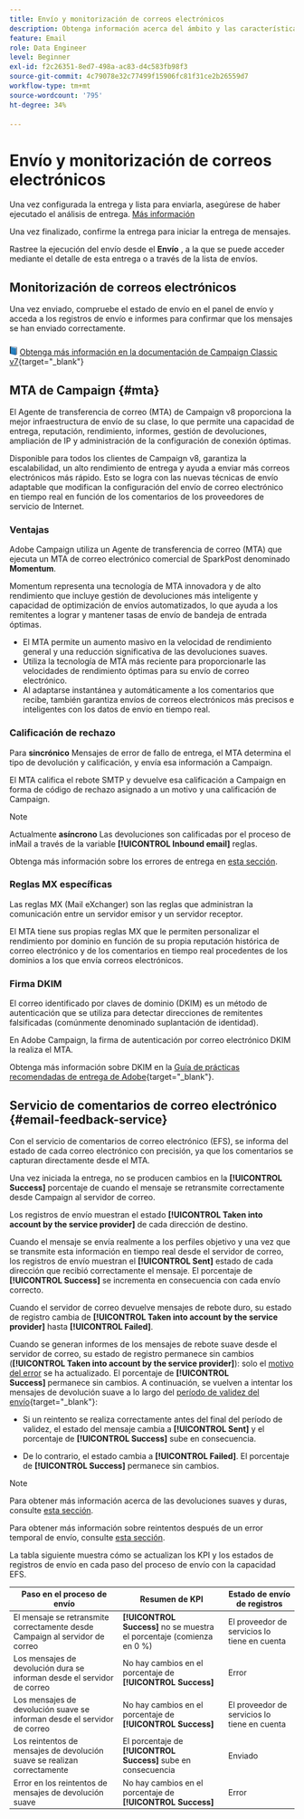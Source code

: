 ```yaml
---
title: Envío y monitorización de correos electrónicos
description: Obtenga información acerca del ámbito y las características específicas del envío de correos electrónicos con Adobe Campaign
feature: Email
role: Data Engineer
level: Beginner
exl-id: f2c26351-8ed7-498a-ac83-d4c583fb98f3
source-git-commit: 4c79078e32c77499f15906fc81f31ce2b26559d7
workflow-type: tm+mt
source-wordcount: '795'
ht-degree: 34%

---
```



# Envío y monitorización de correos electrónicos

Una vez configurada la entrega y lista para enviarla, asegúrese de haber ejecutado el análisis de entrega. [Más información](delivery-analysis.md)

Una vez finalizado, confirme la entrega para iniciar la entrega de mensajes.

Rastree la ejecución del envío desde el **Envío** , a la que se puede acceder mediante el detalle de esta entrega o a través de la lista de envíos.

## Monitorización de correos electrónicos

Una vez enviado, compruebe el estado de envío en el panel de envío y acceda a los registros de envío e informes para confirmar que los mensajes se han enviado correctamente.

![](../assets/do-not-localize/book.png) [Obtenga más información en la documentación de Campaign Classic v7](https://experienceleague.adobe.com/docs/campaign-classic/using/sending-messages/key-steps-when-creating-a-delivery/delivery-bestpractices/track-and-monitor.html){target="_blank"}


## MTA de Campaign {#mta}

El Agente de transferencia de correo (MTA) de Campaign v8 proporciona la mejor infraestructura de envío de su clase, lo que permite una capacidad de entrega, reputación, rendimiento, informes, gestión de devoluciones, ampliación de IP y administración de la configuración de conexión óptimas.

Disponible para todos los clientes de Campaign v8, garantiza la escalabilidad, un alto rendimiento de entrega y ayuda a enviar más correos electrónicos más rápido. Esto se logra con las nuevas técnicas de envío adaptable que modifican la configuración del envío de correo electrónico en tiempo real en función de los comentarios de los proveedores de servicio de Internet.

### Ventajas

Adobe Campaign utiliza un Agente de transferencia de correo (MTA) que ejecuta un MTA de correo electrónico comercial de SparkPost denominado **Momentum**.

Momentum representa una tecnología de MTA innovadora y de alto rendimiento que incluye gestión de devoluciones más inteligente y capacidad de optimización de envíos automatizados, lo que ayuda a los remitentes a lograr y mantener tasas de envío de bandeja de entrada óptimas.

* El MTA permite un aumento masivo en la velocidad de rendimiento general y una reducción significativa de las devoluciones suaves.
* Utiliza la tecnología de MTA más reciente para proporcionarle las velocidades de rendimiento óptimas para su envío de correo electrónico.
* Al adaptarse instantánea y automáticamente a los comentarios que recibe, también garantiza envíos de correos electrónicos más precisos e inteligentes con los datos de envío en tiempo real.

### Calificación de rechazo

Para **sincrónico** Mensajes de error de fallo de entrega, el MTA determina el tipo de devolución y calificación, y envía esa información a Campaign.

El MTA califica el rebote SMTP y devuelve esa calificación a Campaign en forma de código de rechazo asignado a un motivo y una calificación de Campaign.

>[!NOTE]
>
>Actualmente **asíncrono** Las devoluciones son calificadas por el proceso de inMail a través de la variable **[!UICONTROL Inbound email]** reglas.

Obtenga más información sobre los errores de entrega en [esta sección](delivery-failures.md).


### Reglas MX específicas

Las reglas MX (Mail eXchanger) son las reglas que administran la comunicación entre un servidor emisor y un servidor receptor.

El MTA tiene sus propias reglas MX que le permiten personalizar el rendimiento por dominio en función de su propia reputación histórica de correo electrónico y de los comentarios en tiempo real procedentes de los dominios a los que envía correos electrónicos.

### Firma DKIM

El correo identificado por claves de dominio (DKIM) es un método de autenticación que se utiliza para detectar direcciones de remitentes falsificadas (comúnmente denominado suplantación de identidad).

En Adobe Campaign, la firma de autenticación por correo electrónico DKIM la realiza el MTA.

Obtenga más información sobre DKIM en la [Guía de prácticas recomendadas de entrega de Adobe](https://experienceleague.adobe.com/docs/deliverability-learn/deliverability-best-practice-guide/transition-process/infrastructure.html?lang=es#authentication){target="_blank"}.

## Servicio de comentarios de correo electrónico {#email-feedback-service}

Con el servicio de comentarios de correo electrónico (EFS), se informa del estado de cada correo electrónico con precisión, ya que los comentarios se capturan directamente desde el MTA.

Una vez iniciada la entrega, no se producen cambios en la **[!UICONTROL Success]** porcentaje de cuando el mensaje se retransmite correctamente desde Campaign al servidor de correo.

Los registros de envío muestran el estado **[!UICONTROL Taken into account by the service provider]** de cada dirección de destino.

Cuando el mensaje se envía realmente a los perfiles objetivo y una vez que se transmite esta información en tiempo real desde el servidor de correo, los registros de envío muestran el **[!UICONTROL Sent]** estado de cada dirección que recibió correctamente el mensaje. El porcentaje de **[!UICONTROL Success]** se incrementa en consecuencia con cada envío correcto.

Cuando el servidor de correo devuelve mensajes de rebote duro, su estado de registro cambia de **[!UICONTROL Taken into account by the service provider]** hasta **[!UICONTROL Failed]**<!-- and the **[!UICONTROL Bounces + errors]** percentage is increased accordingly-->.

Cuando se generan informes de los mensajes de rebote suave desde el servidor de correo, su estado de registro permanece sin cambios (**[!UICONTROL Taken into account by the service provider]**): solo el [motivo del error](delivery-failures.md#delivery-failure-reasons) se ha actualizado<!-- and the **[!UICONTROL Bounces + errors]** percentage is increased accordingly-->. El porcentaje de **[!UICONTROL Success]** permanece sin cambios. A continuación, se vuelven a intentar los mensajes de devolución suave a lo largo del [período de validez del envío](https://experienceleague.adobe.com/docs/campaign-classic/using/sending-messages/key-steps-when-creating-a-delivery/steps-sending-the-delivery.html#defining-validity-period){target="_blank"}:

* Si un reintento se realiza correctamente antes del final del período de validez, el estado del mensaje cambia a **[!UICONTROL Sent]** y el porcentaje de **[!UICONTROL Success]** sube en consecuencia.

* De lo contrario, el estado cambia a **[!UICONTROL Failed]**. El porcentaje de **[!UICONTROL Success]** <!--and **[!UICONTROL Bounces + errors]** -->permanece sin cambios.

>[!NOTE]
>
>Para obtener más información acerca de las devoluciones suaves y duras, consulte [esta sección](delivery-failures.md#delivery-failure-reasons).
>
>Para obtener más información sobre reintentos después de un error temporal de envío, consulte [esta sección](delivery-failures.md#retries).

La tabla siguiente muestra cómo se actualizan los KPI y los estados de registros de envío en cada paso del proceso de envío con la capacidad EFS.

| Paso en el proceso de envío | Resumen de KPI | Estado de envío de registros |
|--- |--- |--- |
| El mensaje se retransmite correctamente desde Campaign al servidor de correo | **[!UICONTROL Success]** no se muestra el porcentaje (comienza en 0 %) | El proveedor de servicios lo tiene en cuenta |
| Los mensajes de devolución dura se informan desde el servidor de correo | No hay cambios en el porcentaje de **[!UICONTROL Success]** | Error |
| Los mensajes de devolución suave se informan desde el servidor de correo | No hay cambios en el porcentaje de **[!UICONTROL Success]** | El proveedor de servicios lo tiene en cuenta |
| Los reintentos de mensajes de devolución suave se realizan correctamente | El porcentaje de **[!UICONTROL Success]** sube en consecuencia | Enviado |
| Error en los reintentos de mensajes de devolución suave | No hay cambios en el porcentaje de **[!UICONTROL Success]** | Error |
